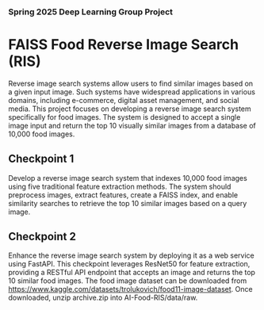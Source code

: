 ### Spring 2025 Deep Learning Group Project
# FAISS Food Reverse Image Search (RIS)
Reverse image search systems allow users to find similar images based on a given input image. Such systems have widespread applications in various domains, including e-commerce, digital asset management, and social media. This project focuses on developing a reverse image search system specifically for food images. The system is designed to accept a single image input and return the top 10 visually similar images from a database of 10,000 food images.
## Checkpoint 1
Develop a reverse image search system that indexes 10,000 food images using five traditional feature extraction methods. The system should preprocess images, extract features, create a FAISS index, and enable similarity searches to retrieve the top 10 similar images based on a query image.
## Checkpoint 2
Enhance the reverse image search system by deploying it as a web service using FastAPI. This checkpoint leverages ResNet50 for feature extraction, providing a RESTful API endpoint that accepts an image and returns the top 10 similar food images.
The food image dataset can be downloaded from https://www.kaggle.com/datasets/trolukovich/food11-image-dataset.  Once downloaded, unzip archive.zip into AI-Food-RIS/data/raw.
